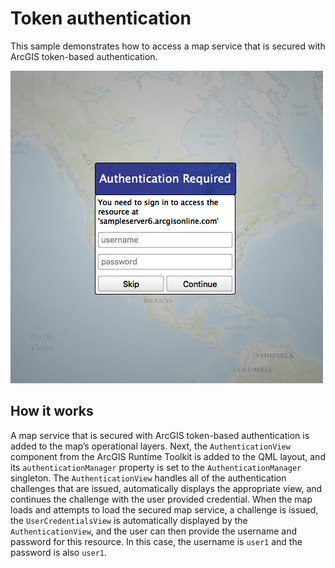 # Token authentication

This sample demonstrates how to access a map service that is secured
with ArcGIS token-based authentication.

![](screenshot.png)

## How it works

A map service that is secured with ArcGIS token-based authentication is
added to the map’s operational layers. Next, the `AuthenticationView`
component from the ArcGIS Runtime Toolkit is added to the QML layout,
and its `authenticationManager` property is set to the
`AuthenticationManager` singleton. The `AuthenticationView` handles all
of the authentication challenges that are issued, automatically displays
the appropriate view, and continues the challenge with the user provided
credential. When the map loads and attempts to load the secured map
service, a challenge is issued, the `UserCredentialsView` is
automatically displayed by the `AuthenticationView`, and the user can
then provide the username and password for this resource. In this case,
the username is `user1` and the password is also `user1`.
